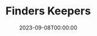 ---
title: Finders Keepers
date: 2023-09-08T00:00:00
opening_date: 1928-01-20
closing_date:
layout: productions
program:
Theatre: Theatre Jacksonville
cast:
- Mrs. Hampton: Fay Beckett
- Mr. Alldred: George W. Simmons
- Mrs. Alldred: Marguerite Chiasson
- Prologue: Jean Marie Graves
crew:
- Director: Paul Stuart Buchanan
- Lighting: J.W. Elred
- Scenery:
  - Anne C. Lalor
  - Irene Von Osthoff
- Stage Assistant:
  - Birsa Shepard
  - Cecil Batchelder
  - Charles W. Crooke
  - Karl Bardin
  - Leo Finney
  - Morris Diamond
  - Mrs. Calvin Wells
- Props:
  - Mrs. O.Z. Tyler
  - Mrs. Thomas L. Snowden
orchestra:
---